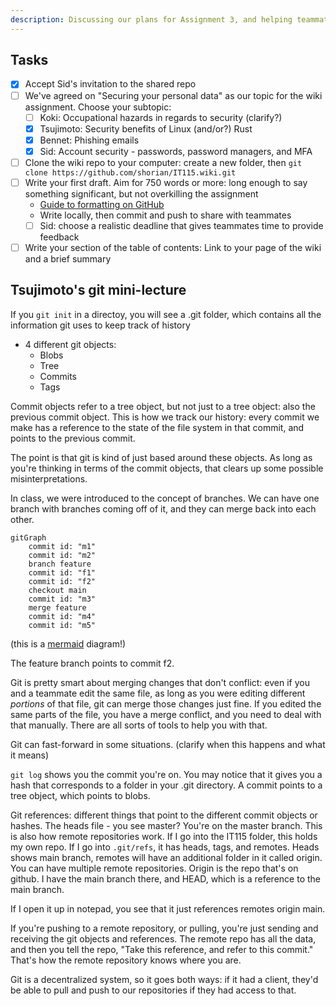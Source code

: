 ```yaml
---
description: Discussing our plans for Assignment 3, and helping teammates get comfortable with git and github
---
```


## Tasks
- [x] Accept Sid's invitation to the shared repo
- [ ] We've agreed on "Securing your personal data" as our topic for the wiki assignment. Choose your subtopic:
    - [ ] Koki: Occupational hazards in regards to security (clarify?)
    - [x] Tsujimoto: Security benefits of Linux (and/or?) Rust
    - [x] Bennet: Phishing emails
    - [x] Sid: Account security - passwords, password managers, and MFA
- [ ] Clone the wiki repo to your computer: create a new folder, then `git clone https://github.com/shorian/IT115.wiki.git`
- [ ] Write your first draft. Aim for 750 words or more: long enough to say something significant, but not overkilling the assignment
    - [Guide to formatting on GitHub](https://docs.github.com/en/get-started/writing-on-github/getting-started-with-writing-and-formatting-on-github/basic-writing-and-formatting-syntax)
    - Write locally, then commit and push to share with teammates
    - [ ] Sid: choose a realistic deadline that gives teammates time to provide feedback
- [ ] Write your section of the table of contents: Link to your page of the wiki and a brief summary

## Tsujimoto's git mini-lecture
If you `git init` in a directoy, you will see a .git folder, which contains all the information git uses to keep track of history

- 4 different git objects:
    - Blobs
    - Tree
    - Commits
    - Tags

Commit objects refer to a tree object, but not just to a tree object: also the previous commit object. This is how we track our history: every commit we make has a reference to the state of the file system in that commit, and points to the previous commit.

The point is that git is kind of just based around these objects. As long as you're thinking in terms of the commit objects, that clears up some possible misinterpretations.

In class, we were introduced to the concept of branches. We can have one branch with branches coming off of it, and they can merge back into each other.

```mermaid
gitGraph
    commit id: "m1"
    commit id: "m2"
    branch feature
    commit id: "f1"
    commit id: "f2"
    checkout main
    commit id: "m3"
    merge feature
    commit id: "m4"
    commit id: "m5"
```

(this is a [mermaid](https://mermaid.js.org/syntax/gitgraph.html) diagram!)

The feature branch points to commit f2.

Git is pretty smart about merging changes that don't conflict: even if you and a teammate edit the same file, as long as you were editing different *portions* of that file, git can merge those changes just fine. If you edited the same parts of the file, you have a merge conflict, and you need to deal with that manually. There are all sorts of tools to help you with that.

Git can fast-forward in some situations. (clarify when this happens and what it means)

`git log` shows you the commit you're on. You may notice that it gives you a hash that corresponds to a folder in your .git directory. A commit points to a tree object, which points to blobs.

Git references: different things that point to the different commit objects or hashes. The heads file - you see master? You're on the master branch. This is also how remote repositories work. If I go into the IT115 folder, this holds my own repo. If I go into `.git/refs`, it has heads, tags, and remotes. Heads shows main branch, remotes will have an additional folder in it called origin. You can have multiple remote repositories. Origin is the repo that's on github. I have the main branch there, and HEAD, which is a reference to the main branch.

If I open it up in notepad, you see that it just references remotes origin main.

If you're pushing to a remote repository, or pulling, you're just sending and receiving the git objects and references. The remote repo has all the data, and then you tell the repo, "Take this reference, and refer to this commit." That's how the remote repository knows where you are.

Git is a decentralized system, so it goes both ways: if it had a client, they'd be able to pull and push to our repositories if they had access to that.
